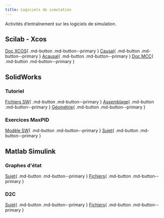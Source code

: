```yaml
---
title: Logiciels de simulation
---
```


[comment]: <> (Page manuelle)

Activités d’entraînement sur les logiciels de simulation.

## Scilab - Xcos

[Doc XCOS](https://github.com/xpessoles/PSI_Preparation_Oral/blob/main/TPs_2024/99_Simulation/01_Module_CPGE.pdf){ .md-button .md-button--primary }
[Causal](https://github.com/xpessoles/PSI_Preparation_Oral/blob/main/TPs_2024/99_Simulation/12_MoteurCC_06_Modelisation_Connaissance_CPGE.pdf){ .md-button .md-button--primary }
[Acausal](https://github.com/xpessoles/PSI_Preparation_Oral/blob/main/TPs_2024/99_Simulation/12_MoteurCC_06_Modelisation_Connaissance_SIMM.pdf){ .md-button .md-button--primary }
[Doc MCC](https://github.com/xpessoles/TP_Documents_PSI/blob/master/12_MoteurCC_3Sigma/12_MoteurCC_DocumentsRessources.pdf){ .md-button .md-button--primary }

## SolidWorks
### Tutoriel
[Fichiers SW](https://github.com/xpessoles/PSI_Preparation_Oral/raw/main/TPs_2024/99_Simulation/SW/PortePeage.zip){ .md-button .md-button--primary }
[Assemblage](https://github.com/xpessoles/PSI_Preparation_Oral/blob/main/TPs_2024/99_Simulation/SW/PortePeage_00_Assemblage.pdf){ .md-button .md-button--primary }
[Géométrie](https://github.com/xpessoles/PSI_Preparation_Oral/blob/main/TPs_2024/99_Simulation/SW/PortePeage_02_GeometrieCinematique.pdf){ .md-button .md-button--primary }

### Exercices MaxPID
[Modèle SW](https://github.com/xpessoles/TP_Documents_PSI/blob/master/11_MaxpidE/Maxpid-V2_SolidWorks_V1.zip){ .md-button .md-button--primary }
[Sujet](https://github.com/xpessoles/PSI_Preparation_Oral/blob/main/TPs_2024/99_Simulation/SW/TD_Simulation_Meca3D_Maxpid.pdf){ .md-button .md-button--primary }

## Matlab Simulink
### Graphes d'état
[Sujet](https://github.com/xpessoles/PSI_Preparation_Oral/blob/main/TPs_2024/99_Simulation/Simulink/Cy_08_SED_TP_Ascenseur.pdf){ .md-button .md-button--primary }
[Fichiers](https://github.com/xpessoles/PSI_Preparation_Oral/raw/main/TPs_2024/99_Simulation/Simulink/Cy_08_SED_TP_Ascenseur.zip){ .md-button .md-button--primary }

### D2C
[Sujet](https://github.com/xpessoles/PSI_Preparation_Oral/blob/main/TPs_2024/99_Simulation/Simulink/TP_Correction_D2C_Sujet.pdf){ .md-button .md-button--primary }
[Fichiers](https://github.com/xpessoles/PSI_Preparation_Oral/raw/main/TPs_2024/99_Simulation/Simulink/TP_Correction_D2C_Sujet.zip){ .md-button .md-button--primary }



